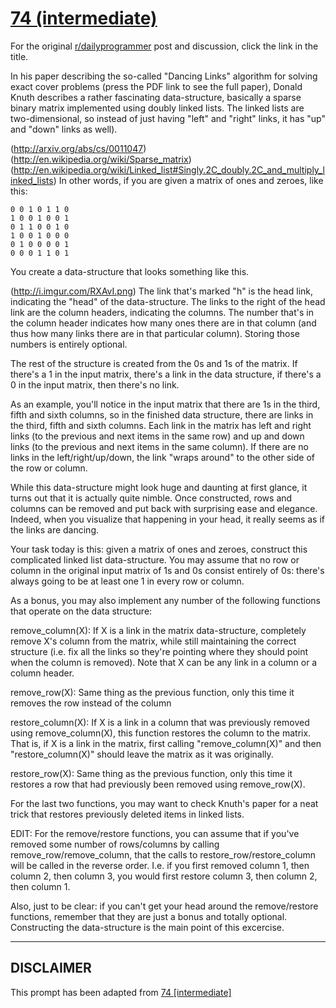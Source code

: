# [74 (intermediate)](https://www.reddit.com/r/dailyprogrammer/comments/wa10w/792012_challenge_74_intermediate/)

For the original [r/dailyprogrammer](https://www.reddit.com/r/dailyprogrammer/) post and discussion, click the link in the title.

In his paper describing the so-called "Dancing Links" algorithm for solving exact cover problems (press the PDF link to see the full paper), Donald Knuth describes a rather fascinating data-structure, basically a sparse binary matrix implemented using doubly linked lists. The linked lists are two-dimensional, so instead of just having "left" and "right" links, it has "up" and "down" links as well). 

(http://arxiv.org/abs/cs/0011047)
(http://en.wikipedia.org/wiki/Sparse_matrix)
(http://en.wikipedia.org/wiki/Linked_list#Singly.2C_doubly.2C_and_multiply_linked_lists)
In other words, if you are given a matrix of ones and zeroes, like this:


```
0 0 1 0 1 1 0
1 0 0 1 0 0 1
0 1 1 0 0 1 0
1 0 0 1 0 0 0
0 1 0 0 0 0 1
0 0 0 1 1 0 1
```
You create a data-structure that looks something like this. 

(http://i.imgur.com/RXAvI.png)
The link that's marked "h" is the head link, indicating the "head" of the data-structure. The links to the right of the head link are the column headers, indicating the columns. The number that's in the column header indicates how many ones there are in that column (and thus how many links there are in that particular column). Storing those numbers is entirely optional.

The rest of the structure is created from the 0s and 1s of the matrix. If there's a 1 in the input matrix, there's a link in the data structure, if there's a 0 in the input matrix, then there's no link. 

As an example, you'll notice in the input matrix that there are 1s in the third, fifth and sixth columns, so in the finished data structure, there are links in the third, fifth and sixth columns. Each link in the matrix has left and right links (to the previous and next items in the same row) and up and down links (to the previous and next items in the same column). If there are no links in the left/right/up/down, the link "wraps around" to the other side of the row or column.

While this data-structure might look huge and daunting at first glance, it turns out that it is actually quite nimble. Once constructed, rows and columns can be removed and put back with surprising ease and elegance. Indeed, when you visualize that happening in your head, it really seems as if the links are dancing.

Your task today is this: given a matrix of ones and zeroes, construct this complicated linked list data-structure. You may assume that no row or column in the original input matrix of 1s and 0s consist entirely of 0s: there's always going to be at least one 1 in every row or column.

As a bonus, you may also implement any number of the following functions that operate on the data structure:

remove_column(X): If X is a link in the matrix data-structure, completely remove X's column from the matrix, while still maintaining the correct structure (i.e. fix all the links so they're pointing where they should point when the column is removed). Note that X can be any link in a column or a column header.

remove_row(X): Same thing as the previous function, only this time it removes the row instead of the column

restore_column(X): If X is a link in a column that was previously removed using remove_column(X), this function restores the column to the matrix. That is, if X is a link in the matrix, first calling "remove_column(X)" and then "restore_column(X)" should leave the matrix as it was originally.

restore_row(X): Same thing as the previous function, only this time it restores a row that had previously been removed using remove_row(X).

For the last two functions, you may want to check Knuth's paper for a neat trick that restores previously deleted items in linked lists. 

EDIT: For the remove/restore functions, you can assume that if you've removed some number of rows/columns by calling remove_row/remove_column, that the calls to restore_row/restore_column will be called in the reverse order. I.e. if you first removed column 1, then column 2, then column 3, you would first restore column 3, then column 2, then column 1.

Also, just to be clear: if you can't get your head around the remove/restore functions, remember that they are just a bonus and totally optional. Constructing the data-structure is the main point of this excercise. 


----
## **DISCLAIMER**
This prompt has been adapted from [74 [intermediate]](https://www.reddit.com/r/dailyprogrammer/comments/wa10w/792012_challenge_74_intermediate/
)
